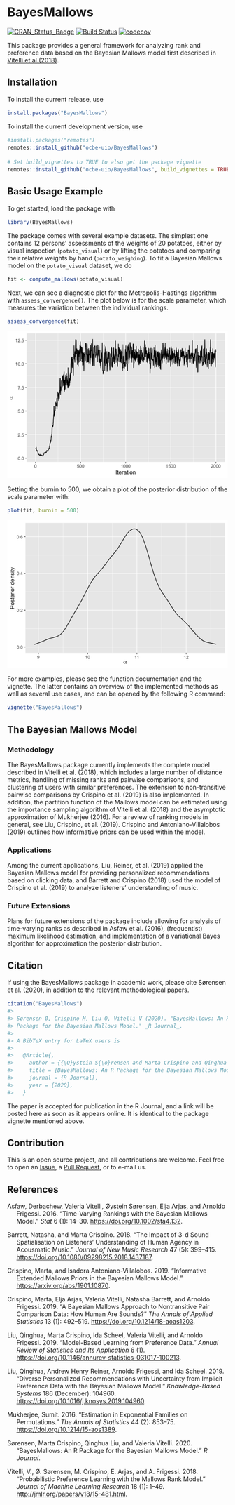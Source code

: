 
<!-- README.md is generated from README.Rmd. Please edit that file -->

# BayesMallows

[![CRAN\_Status\_Badge](http://www.r-pkg.org/badges/version/BayesMallows)](https://cran.r-project.org/package=BayesMallows)
[![Build
Status](https://travis-ci.org/ocbe-uio/BayesMallows.svg?branch=master)](https://travis-ci.org/ocbe-uio/BayesMallows)
[![codecov](https://codecov.io/gh/ocbe-uio/BayesMallows/branch/master/graph/badge.svg)](https://codecov.io/gh/ocbe-uio/BayesMallows)

This package provides a general framework for analyzing rank and
preference data based on the Bayesian Mallows model first described in
[Vitelli et
al.(2018)](http://www.jmlr.org/papers/volume18/15-481/15-481.pdf).

## Installation

To install the current release, use

``` r
install.packages("BayesMallows")
```

To install the current development version, use

``` r
#install.packages("remotes")
remotes::install_github("ocbe-uio/BayesMallows")

# Set build_vignettes to TRUE to also get the package vignette
remotes::install_github("ocbe-uio/BayesMallows", build_vignettes = TRUE)
```

## Basic Usage Example

To get started, load the package with

``` r
library(BayesMallows)
```

The package comes with several example datasets. The simplest one
contains 12 persons’ assessments of the weights of 20 potatoes, either
by visual inspection (`potato_visual`) or by lifting the potatoes and
comparing their relative weights by hand (`potato_weighing`). To fit a
Bayesian Mallows model on the `potato_visual` dataset, we do

``` r
fit <- compute_mallows(potato_visual)
```

Next, we can see a diagnostic plot for the Metropolis-Hastings algorithm
with `assess_convergence()`. The plot below is for the scale parameter,
which measures the variation between the individual rankings.

``` r
assess_convergence(fit)
```

![](man/figures/README-unnamed-chunk-5-1.png)<!-- -->

Setting the burnin to 500, we obtain a plot of the posterior
distribution of the scale parameter with:

``` r
plot(fit, burnin = 500)
```

![](man/figures/README-unnamed-chunk-6-1.png)<!-- -->

For more examples, please see the function documentation and the
vignette. The latter contains an overview of the implemented methods as
well as several use cases, and can be opened by the following R command:

``` r
vignette("BayesMallows")
```

## The Bayesian Mallows Model

### Methodology

The BayesMallows package currently implements the complete model
described in Vitelli et al. (2018), which includes a large number of
distance metrics, handling of missing ranks and pairwise comparisons,
and clustering of users with similar preferences. The extension to
non-transitive pairwise comparisons by Crispino et al. (2019) is also
implemented. In addition, the partition function of the Mallows model
can be estimated using the importance sampling algorithm of Vitelli et
al. (2018) and the asymptotic approximation of Mukherjee (2016). For a
review of ranking models in general, see Liu, Crispino, et al. (2019).
Crispino and Antoniano-Villalobos (2019) outlines how informative priors
can be used within the model.

### Applications

Among the current applications, Liu, Reiner, et al. (2019) applied the
Bayesian Mallows model for providing personalized recommendations based
on clicking data, and Barrett and Crispino (2018) used the model of
Crispino et al. (2019) to analyze listeners’ understanding of music.

### Future Extensions

Plans for future extensions of the package include allowing for analysis
of time-varying ranks as described in Asfaw et al. (2016), (frequentist)
maximum likelihood estimation, and implementation of a variational Bayes
algorithm for approximation the posterior distribution.

## Citation

If using the BayesMallows package in academic work, please cite Sørensen
et al. (2020), in addition to the relevant methodological papers.

``` r
citation("BayesMallows")
#> 
#> Sørensen Ø, Crispino M, Liu Q, Vitelli V (2020). "BayesMallows: An R
#> Package for the Bayesian Mallows Model." _R Journal_.
#> 
#> A BibTeX entry for LaTeX users is
#> 
#>   @Article{,
#>     author = {{\O}ystein S{\o}rensen and Marta Crispino and Qinghua Liu and Valeria Vitelli},
#>     title = {BayesMallows: An R Package for the Bayesian Mallows Model},
#>     journal = {R Journal},
#>     year = {2020},
#>   }
```

The paper is accepted for publication in the R Journal, and a link will
be posted here as soon as it appears online. It is identical to the
package vignette mentioned above.

## Contribution

This is an open source project, and all contributions are welcome. Feel
free to open an
[Issue](https://github.com/ocbe-uio/BayesMallows/issues), a [Pull
Request](https://github.com/ocbe-uio/BayesMallows/pulls), or to e-mail
us.

## References

<div id="refs" class="references hanging-indent">

<div id="ref-asfaw2016">

Asfaw, Derbachew, Valeria Vitelli, Øystein Sørensen, Elja Arjas, and
Arnoldo Frigessi. 2016. “Time-Varying Rankings with the Bayesian Mallows
Model.” *Stat* 6 (1): 14–30. <https://doi.org/10.1002/sta4.132>.

</div>

<div id="ref-barrett2018">

Barrett, Natasha, and Marta Crispino. 2018. “The Impact of 3-d Sound
Spatialisation on Listeners’ Understanding of Human Agency in Acousmatic
Music.” *Journal of New Music Research* 47 (5): 399–415.
<https://doi.org/10.1080/09298215.2018.1437187>.

</div>

<div id="ref-crispino2019informative">

Crispino, Marta, and Isadora Antoniano-Villalobos. 2019. “Informative
Extended Mallows Priors in the Bayesian Mallows Model.”
<https://arxiv.org/abs/1901.10870>.

</div>

<div id="ref-crispino2019">

Crispino, Marta, Elja Arjas, Valeria Vitelli, Natasha Barrett, and
Arnoldo Frigessi. 2019. “A Bayesian Mallows Approach to Nontransitive
Pair Comparison Data: How Human Are Sounds?” *The Annals of Applied
Statistics* 13 (1): 492–519. <https://doi.org/10.1214/18-aoas1203>.

</div>

<div id="ref-liu2019">

Liu, Qinghua, Marta Crispino, Ida Scheel, Valeria Vitelli, and Arnoldo
Frigessi. 2019. “Model-Based Learning from Preference Data.” *Annual
Review of Statistics and Its Application* 6 (1).
<https://doi.org/10.1146/annurev-statistics-031017-100213>.

</div>

<div id="ref-liu2019b">

Liu, Qinghua, Andrew Henry Reiner, Arnoldo Frigessi, and Ida Scheel.
2019. “Diverse Personalized Recommendations with Uncertainty from
Implicit Preference Data with the Bayesian Mallows Model.”
*Knowledge-Based Systems* 186 (December): 104960.
<https://doi.org/10.1016/j.knosys.2019.104960>.

</div>

<div id="ref-mukherjee2016">

Mukherjee, Sumit. 2016. “Estimation in Exponential Families on
Permutations.” *The Annals of Statistics* 44 (2): 853–75.
<https://doi.org/10.1214/15-aos1389>.

</div>

<div id="ref-sorensen2020">

Sørensen, Marta Crispino, Qinghua Liu, and Valeria Vitelli. 2020.
“BayesMallows: An R Package for the Bayesian Mallows Model.” *R
Journal*.

</div>

<div id="ref-vitelli2018">

Vitelli, V., Ø. Sørensen, M. Crispino, E. Arjas, and A. Frigessi. 2018.
“Probabilistic Preference Learning with the Mallows Rank Model.”
*Journal of Machine Learning Research* 18 (1): 1–49.
<http://jmlr.org/papers/v18/15-481.html>.

</div>

</div>

